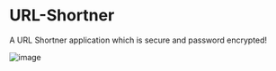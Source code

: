 # URL-Shortner
A URL Shortner application which is secure and password encrypted!

![image](https://user-images.githubusercontent.com/64744084/192861033-84390cdc-903d-43cf-9f55-ea38f5f446cb.png)
